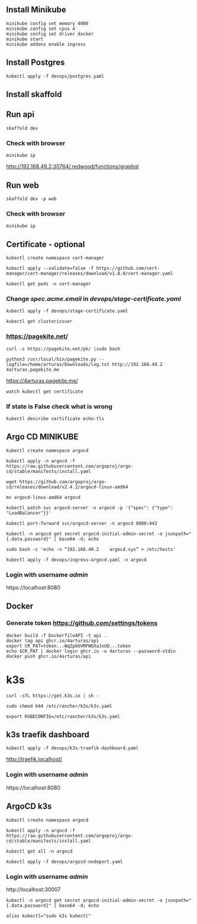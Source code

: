 

## Install Minikube
```terminal
minikube config set memory 4000
minikube config set cpus 4
minikube config set driver docker
minikube start
minikube addons enable ingress
```

## Install Postgres
```terminal
kubectl apply -f devops/postgres.yaml
```

## Install skaffold

## Run api
```terminal
skaffold dev
```

### Check with browser
```terminal
minikube ip
```
http://192.168.49.2:30764/.redwood/functions/graphql




## Run web
```terminal
skaffold dev -p web
```

### Check with browser
```terminal
minikube ip
```

## Certificate - optional

```terminal
kubectl create namespace cert-manager
```

```terminal
kubectl apply --validate=false -f https://github.com/cert-manager/cert-manager/releases/download/v1.8.0/cert-manager.yaml
```

```terminal
kubectl get pods -n cert-manager
```

### Change *spec.acme.email* in *devops/stage-certificate.yaml*
```terminal
kubectl apply -f devops/stage-certificate.yaml
```

```terminal
kubectl get clusterissuer
```

### https://pagekite.net/

```terminal
curl -s https://pagekite.net/pk/ |sudo bash
```

```terminal
python3 /usr/local/bin/pagekite.py --logfile=/home/arturas/Downloads/log.txt http://192.168.49.2 4arturas.pagekite.me
```

https://4arturas.pagekite.me/

```terminal
watch kubectl get certificate
```

### If state is False check what is wrong
```terminal
kubectl describe certificate echo-tls
```

## Argo CD MINIKUBE
```terminal
kubectl create namespace argocd
```
```terminal
kubectl apply -n argocd -f https://raw.githubusercontent.com/argoproj/argo-cd/stable/manifests/install.yaml
```
```terminal
wget https://github.com/argoproj/argo-cd/releases/download/v2.4.2/argocd-linux-amd64
```
```terminal
mv argocd-linux-amd64 argocd
```
```terminal
kubectl patch svc argocd-server -n argocd -p '{"spec": {"type": "LoadBalancer"}}'
```
```terminal
kubectl port-forward svc/argocd-server -n argocd 8080:443
```
```terminal
kubectl -n argocd get secret argocd-initial-admin-secret -o jsonpath="{.data.password}" | base64 -d; echo
```
```terminal
sudo bash -c 'echo -n “192.168.49.2    argocd.sys” > /etc/hosts'
```
```terminal
kubectl apply -f devops/ingress-argocd.yaml -n argocd
```

### Login with username *admin*
https://localhost:8080


## Docker
### Generate token https://github.com/settings/tokens
```terminal
docker build -f DockerfileAPI -t api .
docker tag api ghcr.io/4arturas/api
export CR_PAT=token...WqZpbOVMFWQXaJxUQ...token
echo $CR_PAT | docker login ghcr.io -u 4arturas --password-stdin
docker push ghcr.io/4arturas/api
```

# k3s
```terminal
curl -sfL https://get.k3s.io | sh -
```
```terminal
sudo chmod 644 /etc/rancher/k3s/k3s.yaml
```
```terminal
export KUBECONFIG=/etc/rancher/k3s/k3s.yaml
```
## k3s traefik dashboard
```terminal
kubectl apply -f devops/k3s-traefik-dashboard.yaml
```
http://traefik.localhost/

### Login with username *admin*
https://localhost:8080

## ArgoCD k3s
```terminal
kubectl create namespace argocd
```
```terminal
kubectl apply -n argocd -f https://raw.githubusercontent.com/argoproj/argo-cd/stable/manifests/install.yaml
```
```terminal
kubectl get all -n argocd
```
```terminal
kubectl apply -f devops/argocd-nodeport.yaml
```
### Login with username *admin*
http://localhost:30007
```terminal
kubectl -n argocd get secret argocd-initial-admin-secret -o jsonpath="{.data.password}" | base64 -d; echo
```




```terminal
alias kubectl="sudo k3s kubectl"
```

